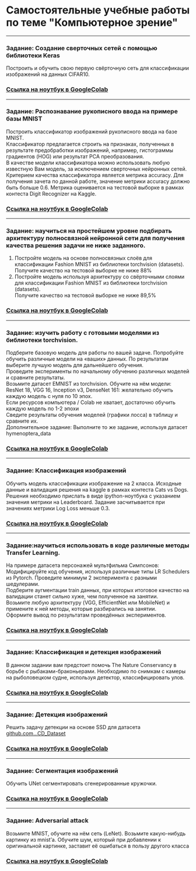 # Самостоятельные учебные работы по теме "Компьютерное зрение"
---
###  Задание: Создание сверточных сетей с помощью библиотеки Keras
Построить и обучить свою первую свёрточную сеть для классификации изображений на данных CIFAR10.
### [Ссылка на ноутбук в GoogleColab](https://colab.research.google.com/drive/1gt6hD2rPTQ5WqlHAxncOFQsKj3oe69Fg?usp=sharing)
---
###  Задание: Распознавание рукописного ввода на примере базы MNIST
Построить классификатор изображений рукописного ввода на базе MNIST.  
Классификатор предлагается строить на признаках, полученных в результате предобработки изображений, например, гистограммы градиентов (HOG) или результат PCA преобразования.  
В качестве модели классификатора можно использовать любую известную Вам модель, за исключением сверточных нейронных сетей.  
Критерием качества классификатора является метрика accuracy. Для получения зачета по данной работе, значение метрики accuracy должно быть больше 0.6. Метрика оценивается на тестовой выборке в рамках контеста Digit Recognizer на Kaggle.  
### [Ссылка на ноутбук в GoogleColab](https://colab.research.google.com/drive/1qtVmUU9IPLd8Gwxro00m3bTbpfP_ph_7?usp=sharing)  
---
###  Задание: научиться на простейшем уровне подбирать архитектуру полносвязной нейронной сети для получения качества решения задачи не ниже заданного.  
1. Постройте модель на основе полносвязных слоёв для классификации Fashion MNIST из библиотеки torchvision (datasets).  
Получите качество на тестовой выборке не ниже 88%  
2. Постройте модель используя архитектуру со свёрточными слоями для классификации Fashion MNIST из библиотеки torchvision (datasets).  
Получите качество на тестовой выборке не ниже 89,5%  
### [Ссылка на ноутбук в GoogleColab](https://colab.research.google.com/drive/10zyOT8IcqYQ94uG2tLGLnBp3aGNZWsis?usp=sharing)  
---
###  Задание: изучить работу с готовыми моделями из библиотеки torchvision.  
Подберите базовую модель для работы по вашей задаче. Попробуйте обучить различные модели на «ваших» данных. По результатам выберите лучшую модель для дальнейшего обучения.  
Проведите эксперименты по начальному обучению различных моделей и сравните результаты.  
Возьмите датасет EMNIST из torchvision. Обучите на нём модели: ResNet 18, VGG 16, Inception v3, DenseNet 161: желательно обучить каждую модель с нуля по 10 эпох.  
Если ресурсов компьютера / Colab не хватает, достаточно обучить каждую модель по 1-2 эпохи  
Сведите результаты обучения моделей (графики лосса) в таблицу и сравните их.  
Дополнительное задание: Выполните то же задание, используя датасет hymenoptera_data  
### [Ссылка на ноутбук в GoogleColab](https://colab.research.google.com/drive/1kiQ3VzfK0YXkt0zR0pB-c88PPCiAfNY1?usp=sharing)  
---
###  Задание: Классификация изображений
Обучить модель классификации изображение на 2 класса. Исходные данные и валидация решения на kaggle в рамках контеста Cats vs Dogs. Решения необходимо прислать в виде ipython-ноутбука с указанием значения метрики на Leaderboard. Задание засчитывается при значениях метрики Log Loss меньше 0.3.  
### [Ссылка на ноутбук в GoogleColab](https://colab.research.google.com/drive/1skm0IRnR90Gt81ufrtpZ9r5Wgn60Liwu?usp=sharing)
---
###  Задание:научиться использовать в коде различные методы Transfer Learning.
На примере датасета персонажей мультфильма Симпсонов:  
Модифицируйте код обучения, используя различные типы LR Schedulers из Pytorch. Проведите минимум 2 эксперимента с разными шедулерами.  
Подберите аугментации train данных, при которых итоговое качество на валидации станет сильно хуже, чем полученное на занятии.  
Возьмите любую архитектуру (VGG, EfficientNet или MobileNet) и примените к ней методы, которые разбирались на занятии.  
Оформите вывод по результатам проведённых экспериментов.  
### [Ссылка на ноутбук в GoogleColab](https://colab.research.google.com/drive/1ENQKvATDCU0DLZb2T9rICZ1Vn-bKog-Y?usp=sharing)
---
###  Задание: Классификация и детекция изображений
В данном задании вам предстоит помочь The Nature Conservancy в борьбе с рыбаками-браконьерами. Необходимо по снимкам с камеры на рыболовецком судне, используя детектор, классифицировать улов.   
### [Ссылка на ноутбук в GoogleColab](https://colab.research.google.com/drive/1bf2k6Z50cCUiM_8GJnAsgfjFiZLssTdC?usp=sharing)
---
###  Задание: Детекция изображений
Решить задачу детекции на основе SSD для датасета [github.com...CD_Dataset](https://github.com/Shenggan/BCCD_Dataset)  
### [Ссылка на ноутбук в GoogleColab](https://colab.research.google.com/drive/1ueEHZmgCLvAa-K_tp00pEoYiWjcFfFEQ?usp=sharing)
---
###  Задание: Сегментация изображений
Обучить UNet сегментировать сгенерированные кружочки.  
### [Ссылка на ноутбук в GoogleColab](https://colab.research.google.com/drive/1CnmytlptoVS5j49EsI4DjHrg3Z37wen0?usp=sharing)
---
###  Задание: Adversarial attack
Возьмите MNIST, обучите на нём сеть (LeNet). Возьмите какую-нибудь картинку из mnist’а. Обучите шум, который при добавлении к оригинальной картинке, заставит её ошибаться в пользу другого класса  
### [Ссылка на ноутбук в GoogleColab](https://colab.research.google.com/drive/18tc7svTeUl9p86zhog0mHR4X1b6cEXKR?usp=sharing)
